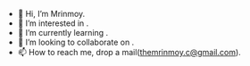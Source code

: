 - 👋 Hi, I’m Mrinmoy.
- 👀 I’m interested in .
- 🌱 I’m currently learning .
- 💞️ I’m looking to collaborate on .
- 📫 How to reach me, drop a mail(themrinmoy.c@gmail.com).

<!---
themrinmoy/themrinmoy is a ✨ special ✨ repository because its `README.md` (this file) appears on your GitHub profile.
You can click the Preview link to take a look at your changes.
--->
